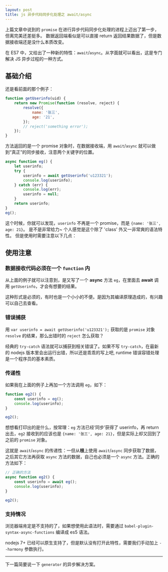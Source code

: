 ```yaml
---
layout: post
title: js 异步代码同步化处理之 await/async
---
```


上篇文章中说到的 `promise` 在进行异步代码同步化处理的进程上迈出了第一步，但离完美还差挺多。
数据返回端看似是可以直接 return 返回结果数据了，但是数据接收端还是没什么本质改变。

在 ES7 中，又给出了一种新的特性：`await`/`async`。从字面就可以看出，这是专门解决 JS 异步过程的一种方式。

## 基础介绍

还是看前面的那个例子：

~~~javascript
function getUserinfo(uid) {
    return new Promise(function (resolve, reject) {
        resolve({
            name: '张三',
            age: '21',
        });
        // reject('something error');
    });
}
~~~

方法返回的是一个 promise 对象时，在数据接收端，用 `await`/`async` 就可以做到“真正”的同步接收，注意两个关键字的位置。

~~~javascript
async function eg() {
    let userinfo;
    try {
        userinfo = await getUserinfo('u123321');
        console.log(userinfo);
    } catch (err) {
        console.log(err);
        userinfo = null;
    }
    return userinfo;
}
eg();
~~~

这个时候，你就可以发现，`userinfo` 不再是一个 promise，而是 `{name: '张三', age: 21}`。
是不是非常给力~ 个人感觉是这个除了 'class' 外又一非常爽的语法特性。
但是使用时需要注意以下几点： 

## 使用注意

### 数据接收代码必须在一个 `function` 内

从上面的例子就可以注意到，是又写了一个 **async** 方法 `eg`，在里面去 **await** 调用 `getUserinfo`，才会有想要的结果。

这种形式是必须的，有时也是一个小小的不便。是因为其编译原理造成的，有兴趣可以自己去查看。

### 错误捕获

用 `var userinfo = await getUserinfo('u123321');` 获取的是 `promise` 对象 `resolve` 的结果，那么出错时的 `reject` 怎么获取？

经典的 `try-catch` 语法就可以捕获到相关错误了。如果不写 `try-catch`，在最新的 nodejs 版本里会出运行出错，所以还是乖乖的写上吧, runtime 错误容错处理是一个程序员的基本素质。

### 传递性

如果我在上面的例子上再加一个方法调用 `eg`，如下：

~~~javascript
function eg2() {
    const userinfo = eg();
    console.log(userinfo);
}

eg2();
~~~

想想看打印出的是什么，按常理：`eg` 方法已经‘同步’获得了 userinfo，再 return 出去，`eg2` 接收到的应该也是 `{name: '张三', age: 21}`，但是实际上却又回到了之前的 `promise` 对象。

这就是 `await`/`async` 的传递性：一但从**根**上使用 `await`/`async` 同步获取了数据，之后其它方法再获取 `async` 方法的数据，自己也必须是一个 `async` 方法。正确的方法如下：

~~~javascript
// 正确的方法
async function eg2() {
    const userinfo = await eg();
    console.log(userinfo);
}

eg2();
~~~

### 支持情况

浏览器端肯定是不支持的了，如果想使用此语法时，需要通过 `babel-plugin-syntax-async-functions` 编译成 es5 语法。

nodejs 7+ 已经可以原生支持了，但是默认没有打开此特性，需要我们手动加上 `--harmony` 参数执行。

---

下一篇简要说一下 `generator` 的异步解决方案。